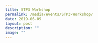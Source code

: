 ```yaml
---
title: STP3 Workshop
permalink: /media/events/STP3-Workshop/
date: 2019-06-09
layout: post
description: ""
image: ""
---
```

